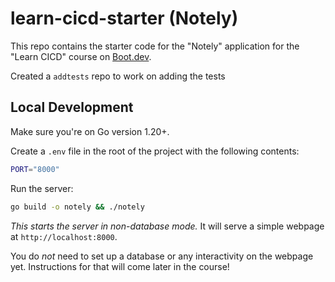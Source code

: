 # learn-cicd-starter (Notely)

This repo contains the starter code for the "Notely" application for the "Learn CICD" course on [Boot.dev](https://boot.dev).

Created a `addtests` repo to work on adding the tests

## Local Development

Make sure you're on Go version 1.20+.

Create a `.env` file in the root of the project with the following contents:

```bash
PORT="8000"
```

Run the server:

```bash
go build -o notely && ./notely
```

*This starts the server in non-database mode.* It will serve a simple webpage at `http://localhost:8000`.

You do *not* need to set up a database or any interactivity on the webpage yet. Instructions for that will come later in the course!
